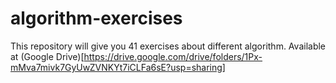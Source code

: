 # algorithm-exercises
This repository will give you 41 exercises about different algorithm.
Available at (Google Drive)[https://drive.google.com/drive/folders/1Px-mMva7mivk7GyUwZVNKYt7iCLFa6sE?usp=sharing]

